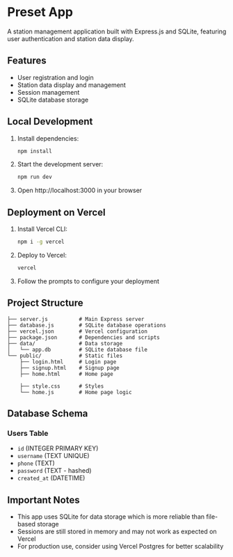 # Preset App

A station management application built with Express.js and SQLite, featuring user authentication and station data display.

## Features

- User registration and login
- Station data display and management
- Session management
- SQLite database storage

## Local Development

1. Install dependencies:
   ```bash
   npm install
   ```

2. Start the development server:
   ```bash
   npm run dev
   ```

3. Open http://localhost:3000 in your browser

## Deployment on Vercel

1. Install Vercel CLI:
   ```bash
   npm i -g vercel
   ```

2. Deploy to Vercel:
   ```bash
   vercel
   ```

3. Follow the prompts to configure your deployment

## Project Structure

```
├── server.js          # Main Express server
├── database.js        # SQLite database operations
├── vercel.json        # Vercel configuration
├── package.json       # Dependencies and scripts
├── data/              # Data storage
│   └── app.db         # SQLite database file
└── public/            # Static files
    ├── login.html     # Login page
    ├── signup.html    # Signup page
    ├── home.html      # Home page
    
    ├── style.css      # Styles
    └── home.js        # Home page logic
```

## Database Schema

### Users Table
- `id` (INTEGER PRIMARY KEY)
- `username` (TEXT UNIQUE)
- `phone` (TEXT)
- `password` (TEXT - hashed)
- `created_at` (DATETIME)



## Important Notes

- This app uses SQLite for data storage which is more reliable than file-based storage
- Sessions are still stored in memory and may not work as expected on Vercel
- For production use, consider using Vercel Postgres for better scalability 